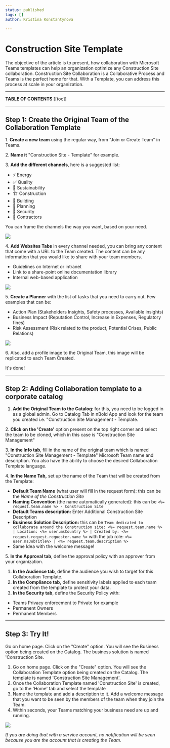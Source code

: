 ```yaml
---
status: published
tags: []
author: Kristina Konstantynova

---
```

# Construction Site Template

The objective of the article is to present, how collaboration with Microsoft Teams templates can help an organization optimize any Construction Site collaboration. Construction Site Collaboration is a Collaborative Process and Teams is the perfect home for that. With a Template, you can address this process at scale in your organization.

***

**TABLE OF CONTENTS**
[[toc]]

***

## Step 1: Create the Original Team of the Collaboration Template

1\. **Create a new team** using the regular way, from "Join or Create Team" in Teams.

2\. **Name it** "Construction Site - Template" for example.

3\. **Add the different channels**, here is a suggested list:

* ⚡ Energy
* ✅ Quality
* 🌳 Sustainability
* 🏗 Construction
* 🏢 Building
* 📅 Planning
* 🔺 Security
* 🤝 Contractors

You can frame the channels the way you want, based on your need.

![](https://downloads.intercomcdn.com/i/o/166005562/5ccb855869c588ca3742ebdd/Screen+Shot+2019-11-21+at+6.09.36+PM.png)

4\. **Add Websites Tabs** in every channel needed, you can bring any content that come with a URL to the Team created. The content can be any information that you would like to share with your team members.

* Guidelines on Internet or intranet
* Link to a share-point online documentation library
* Internal web-based application

![](https://downloads.intercomcdn.com/i/o/166006377/2a3b627d935a73167cb5abda/Screen+Shot+2019-11-21+at+6.10.04+PM.png)

5\. **Create a Planner** with the list of tasks that you need to carry out. Few examples that can be:

* Action Plan (Stakeholders Insights, Safety processes, Available insights)
* Business Impact (Reputation Control, Increase in Expenses, Regulatory fines)
* Risk Assessment (Risk related to the product, Potential Crises, Public Relations)

![](https://downloads.intercomcdn.com/i/o/166006527/43af5a7e95525396bb2ca1ed/Screen+Shot+2019-11-22+at+11.47.47+AM.png)

6\. Also, add a profile image to the Original Team, this image will be replicated to each Team Created.

It's done!

***

## Step 2: Adding Collaboration template to a corporate catalog

1. **Add the Original Team to the Catalog**: for this, you need to be logged in as a global admin. Go to Catalog Tab in nBold App and look for the team you created i.e. "Construction Site Management - Template.

2\. **Click on the 'Create'** option present on the top right corner and select the team to be cloned, which in this case is "Construction Site Management"

3\. **In the Info tab**, fill in the name of the original team which is named "Construction Site Management - Template" Microsoft Team name and description. You also have the ability to choose the desired Collaboration Template language.

4\. **In the Name Tab,** set up the name of the Team that will be created from the Template:

* **Default Team Name** (what user will fill in the request form): this can be the _Name of the Construction Site_
* **Naming Convention** (the name automatically generated): this can be `<%= request.team.name %> - Construction Site`
* **Default Teams description:** Enter Additional Construction Site Description
* **Business Solution Description:** this can be `Team dedicated to collaborate around the Construction site: <%= request.team.name %> | Location: <%= user.msCountry %> | Created by: <%= request.request.requester.name %>` with the job role: `<%= user.msJobTitle%> | <%= request.team.description %>`
* Same Idea with the welcome message!

5\. **In the Approval tab**, define the approval policy with an approver from your organization.

1. **In the Audience tab**, define the audience you wish to target for this Collaboration Template.
2. **In the Compliance tab,** define sensitivity labels applied to each team created from the template to protect your data.
3. **In the Security tab**, define the Security Policy with:

* Teams Privacy enforcement to Private for example
* Permanent Owners
* Permanent Members

***

## Step 3: Try It!

Go on home page. Click on the "Create" option. You will see the Business option being created on the Catalog. The business solution is named 'Construction Site.

1. Go on home page. Click on the "Create" option. You will see the Collaboration Template option being created on the Catalog. The template is named 'Construction Site Management'.
2. Once the Collaboration Template named 'Construction Site' is created, go to the 'Home' tab and select the template
3. Name the template and add a description to it. Add a welcome message that you want to be seen by the members of the team when they join the Team.
4. Within seconds, your Teams matching your business need are up and running.

![](/media/screenshot-2022-02-11-at-02-12-03.png)

_If you are doing that with a service account, no notification will be seen because you are the account that is creating the Team._